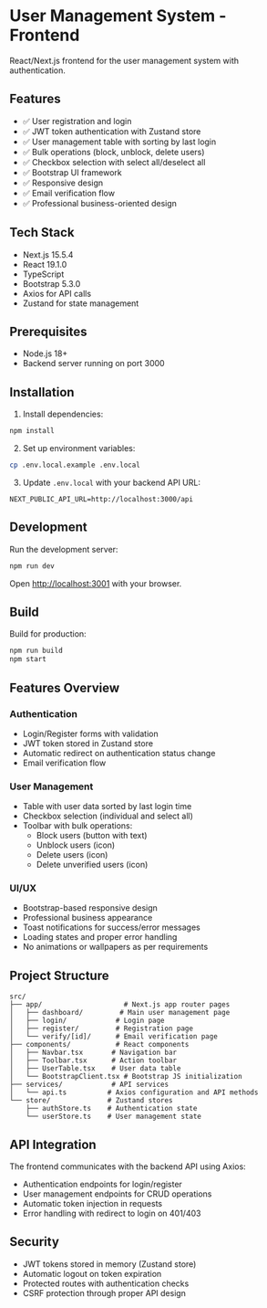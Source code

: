 # User Management System - Frontend

React/Next.js frontend for the user management system with authentication.

## Features

- ✅ User registration and login
- ✅ JWT token authentication with Zustand store
- ✅ User management table with sorting by last login
- ✅ Bulk operations (block, unblock, delete users)
- ✅ Checkbox selection with select all/deselect all
- ✅ Bootstrap UI framework
- ✅ Responsive design
- ✅ Email verification flow
- ✅ Professional business-oriented design

## Tech Stack

- Next.js 15.5.4
- React 19.1.0
- TypeScript
- Bootstrap 5.3.0
- Axios for API calls
- Zustand for state management

## Prerequisites

- Node.js 18+
- Backend server running on port 3000

## Installation

1. Install dependencies:
```bash
npm install
```

2. Set up environment variables:
```bash
cp .env.local.example .env.local
```

3. Update `.env.local` with your backend API URL:
```env
NEXT_PUBLIC_API_URL=http://localhost:3000/api
```

## Development

Run the development server:
```bash
npm run dev
```

Open [http://localhost:3001](http://localhost:3001) with your browser.

## Build

Build for production:
```bash
npm run build
npm start
```

## Features Overview

### Authentication
- Login/Register forms with validation
- JWT token stored in Zustand store
- Automatic redirect on authentication status change
- Email verification flow

### User Management
- Table with user data sorted by last login time
- Checkbox selection (individual and select all)
- Toolbar with bulk operations:
  - Block users (button with text)
  - Unblock users (icon)
  - Delete users (icon)
  - Delete unverified users (icon)

### UI/UX
- Bootstrap-based responsive design
- Professional business appearance
- Toast notifications for success/error messages
- Loading states and proper error handling
- No animations or wallpapers as per requirements

## Project Structure

```
src/
├── app/                    # Next.js app router pages
│   ├── dashboard/         # Main user management page
│   ├── login/            # Login page
│   ├── register/         # Registration page
│   └── verify/[id]/      # Email verification page
├── components/           # React components
│   ├── Navbar.tsx       # Navigation bar
│   ├── Toolbar.tsx      # Action toolbar
│   ├── UserTable.tsx    # User data table
│   └── BootstrapClient.tsx # Bootstrap JS initialization
├── services/            # API services
│   └── api.ts          # Axios configuration and API methods
└── store/              # Zustand stores
    ├── authStore.ts    # Authentication state
    └── userStore.ts    # User management state
```

## API Integration

The frontend communicates with the backend API using Axios:
- Authentication endpoints for login/register
- User management endpoints for CRUD operations
- Automatic token injection in requests
- Error handling with redirect to login on 401/403

## Security

- JWT tokens stored in memory (Zustand store)
- Automatic logout on token expiration
- Protected routes with authentication checks
- CSRF protection through proper API design
